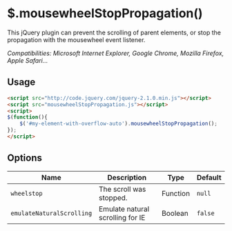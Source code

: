 $.mousewheelStopPropagation()
=============================

This jQuery plugin can prevent the scrolling of parent elements, or stop the propagation with the mousewheel event listener.

*Compatibilities: Microsoft Internet Explorer, Google Chrome, Mozilla Firefox, Apple Safari...*

Usage
-----

```html
<script src="http://code.jquery.com/jquery-2.1.0.min.js"></script>
<script src="mousewheelStopPropagation.js"></script>
<script>
$(function(){
	$('#my-element-with-overflow-auto').mousewheelStopPropagation();
});
</script>

```

Options
-------

| Name | Description | Type | Default |
|------|-------------|------|---------|
| `wheelstop` | The scroll was stopped. | Function | `null` |
| `emulateNaturalScrolling` | Emulate natural scrolling for IE | Boolean | `false` |

